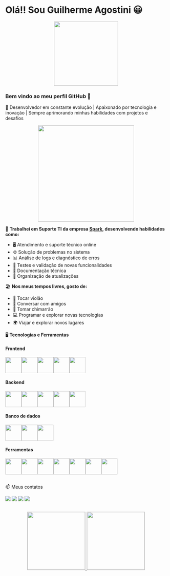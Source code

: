 # Olá!! Sou Guilherme Agostini 😀  

<p align="center"><img src="https://user-images.githubusercontent.com/76624588/180626814-f2152939-775e-4585-87e9-5b65cc051ca2.png" width="200" hedight="600"></p>

### Bem vindo ao meu perfil GitHub 👋

🚀 Desenvolvedor em constante evolução | Apaixonado por tecnologia e inovação | Sempre aprimorando minhas habilidades com projetos e desafios

<p align="center"><img src="https://user-images.githubusercontent.com/76624588/180625640-e1af5cbb-464f-4e88-85c4-e748edd3ef32.gif" width="300" hedight="600"></p>

🔭 **Trabalhei em Suporte TI da empresa [Spark](https://www.sparkag.com.br/), desenvolvendo habilidades como:**
<ul>
  <li>🖥️ Atendimento e suporte técnico online</li>
  <li>⚙️ Solução de problemas no sistema</li>
  <li>📊 Análise de logs e diagnóstico de erros</li>
  <li>🚀 Testes e validação de novas funcionalidades</li>
  <li>📄 Documentação técnica</li>
  <li>🔄 Organização de atualizações</li>
</ul>

🏖️ **Nos meus tempos livres, gosto de:**  
- 🎸 Tocar violão  
- 💬 Conversar com amigos  
- 🧉 Tomar chimarrão  
- 💻 Programar e explorar novas tecnologias  
- 🌍 Viajar e explorar novos lugares

🖥️ **Tecnologias e Ferramentas**

#### Frontend
<img src="https://cdn.jsdelivr.net/gh/devicons/devicon/icons/html5/html5-plain-wordmark.svg" width="50" height="50"/><img src="https://cdn.jsdelivr.net/gh/devicons/devicon/icons/css3/css3-plain-wordmark.svg" width="50" height="50"/><img src="https://cdn.jsdelivr.net/gh/devicons/devicon/icons/sass/sass-original.svg" width="50" height="50"/><img src="https://cdn.jsdelivr.net/gh/devicons/devicon/icons/javascript/javascript-original.svg" width="50" height="50"/><img src="https://img.icons8.com/fluency/48/tailwind_css.png" width="50" height="50"/>

#### Backend
<img src="https://cdn.jsdelivr.net/gh/devicons/devicon/icons/java/java-original.svg" width="50" height="50"/><img src="https://cdn.jsdelivr.net/gh/devicons/devicon/icons/spring/spring-original.svg" width="50" height="50"/><img src="https://github.com/GuiAgost/GuiAgost/assets/76624588/2b2f37a6-c585-40f3-b917-2f5c5cc29e1c" width="50" height="50"/><img src="https://cdn.jsdelivr.net/gh/devicons/devicon@latest/icons/python/python-original.svg" width="50" height="50"/><img src="https://cdn.jsdelivr.net/gh/devicons/devicon@latest/icons/nodejs/nodejs-original.svg" width="50" height="50"/>          

#### Banco de dados
<img src="https://cdn.jsdelivr.net/gh/devicons/devicon/icons/postgresql/postgresql-original.svg" width="50" height="50"/><img src="https://cdn.jsdelivr.net/gh/devicons/devicon@latest/icons/mysql/mysql-original.svg" width="50" height="50"/><img src="https://cdn.jsdelivr.net/gh/devicons/devicon@latest/icons/mongodb/mongodb-original.svg" width="50" height="50"/>        
          

#### Ferramentas 

<img src="https://cdn.jsdelivr.net/gh/devicons/devicon/icons/git/git-original.svg" width="50" height="50"/><img src="https://cdn.jsdelivr.net/gh/devicons/devicon/icons/github/github-original.svg" width="50" height="50"/><img src="https://cdn.jsdelivr.net/gh/devicons/devicon/icons/gitlab/gitlab-original.svg" width="50" height="50"/><img src="https://cdn.jsdelivr.net/gh/devicons/devicon/icons/intellij/intellij-original.svg" width="50" height="50"/><img src="https://cdn.jsdelivr.net/gh/devicons/devicon/icons/vscode/vscode-original.svg" width="50" height="50"/><img
src="https://user-images.githubusercontent.com/76624588/205316595-f9a56dec-1e86-417a-a851-2069e2d8446d.png" width="50" height="50"/><img
src="https://img.icons8.com/external-tal-revivo-color-tal-revivo/96/external-postman-is-the-only-complete-api-development-environment-logo-color-tal-revivo.png" width="50" height="50"/>

##

📫 Meus contatos
<div> 
<a href="https://instagram.com/agostini_gui" target="_blank"><img src="https://img.shields.io/badge/-Instagram-%23E4405F?style=for-the-badge&logo=instagram&logoColor=white" target="_blank"></a>
<a href="https://www.twitter.com/MeMeAgos" target="_blank"><img src="https://img.shields.io/badge/Twitter-1DA1F2?style=for-the-badge&logo=twitter&logoColor=white" target="_blank"></a>
<a href="https://www.linkedin.com/in/guilherme-agostini-685972122" target="_blank"><img src="https://img.shields.io/badge/-LinkedIn-%230077B5?style=for-the-badge&logo=linkedin&logoColor=white" target="_blank"></a>
<a href="mailto:gui.agostini@hotmail.com"><img src="https://img.shields.io/badge/-Email-%23EA4335?style=for-the-badge&logo=gmail&logoColor=white" target="_blank"></a>
</div>

##

<div align="center">
  <a href="https://github.com/GuiAgost">
    <img height="180em" style="border: 1px solid #ccc;" src="https://github-readme-stats.vercel.app/api?username=GuiAgost&show_icons=true&theme=radical&include_all_commits=true&count_private=true"/>
    <img height="180em" style="border: 1px solid #ccc;" src="https://github-readme-stats.vercel.app/api/top-langs/?username=GuiAgost&&layout=donut&langs_count=7&theme=radical"/>
  </a>
</div>

<!-- ## -->

<!--![Snake gif](https://github.com/GuiAgost/GuiAgost/blob/output/github-contribution-grid-snake.gif) -->
